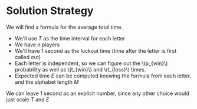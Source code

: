 # Solution Strategy

We will find a formula for the average total time.

* We'll use *T* as the time interval for each letter
* We have *n* players
* We'll have 1 second as the lockout time (time after the letter is first called out) 
* Each letter is independent, so we can figure out the \\(p_{win}\\) probability as well as \\(t_{win}\\) and \\(t_{loss}\\) times.
* Expected time *E* can be computed knowing the formula from each letter, and the alphabet length *M*

We can leave 1 second as an explicit number, since any other choice would just scale *T* and *E*

